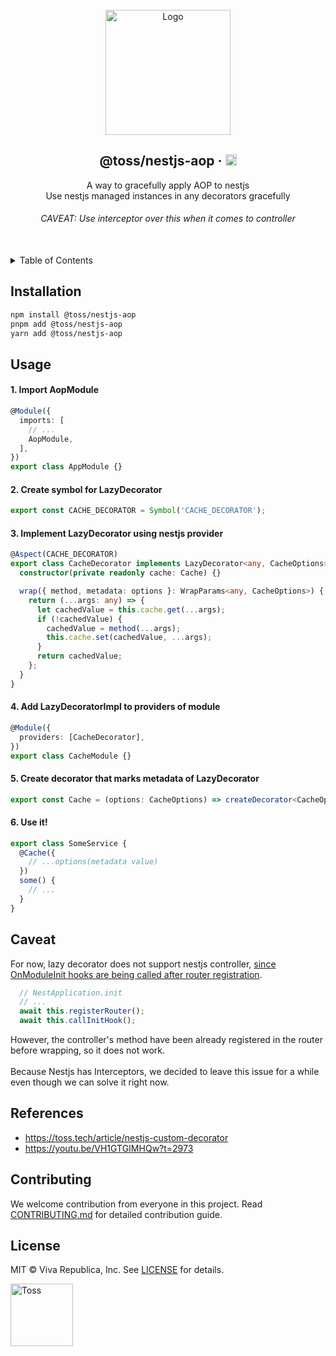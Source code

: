<!-- PROJECT LOGO -->
<br />
<div align="center">
  <a href="https://github.com/toss/nestjs-aop">
    <img src="https://toss.tech/wp-content/uploads/2022/11/tech-article-nest-js-02.png" alt="Logo" height="200">
  </a>

  <h2>@toss/nestjs-aop &middot; <a href="https://badge.fury.io/js/@toss%2Fnestjs-aop"><img src="https://badge.fury.io/js/@toss%2Fnestjs-aop.svg" alt="npm version" height="18"></a></h2>

  <p align="center">
    A way to gracefully apply AOP to nestjs
    <br>
    Use nestjs managed instances in any decorators gracefully
    <h6>CAVEAT: <a>Use interceptor over this when it comes to controller
</a></h6>
  </p>
</div>

<br>

<!-- TABLE OF CONTENTS -->
<details>
  <summary>Table of Contents</summary>
  <ol>
    <li><a href="#installation">Installation</a></li>
    <li><a href="#usage">Usage</a></li>
    <li><a href="#caveat">Caveat</a></li>
    <li><a href="#references">References</a></li>
    <li><a href="#contributing">Contributing</a></li>
    <li><a href="#license">License</a></li>
  </ol>
</details>




<!-- INSTALLATION -->
## Installation

```sh
npm install @toss/nestjs-aop
pnpm add @toss/nestjs-aop
yarn add @toss/nestjs-aop
```


<!-- USAGE EXAMPLES -->
## Usage

#### 1. Import AopModule
```typescript
@Module({
  imports: [
    // ...
    AopModule,
  ],
})
export class AppModule {}
```

#### 2. Create symbol for LazyDecorator
```typescript
export const CACHE_DECORATOR = Symbol('CACHE_DECORATOR');
```

#### 3. Implement LazyDecorator using nestjs provider
```typescript
@Aspect(CACHE_DECORATOR)
export class CacheDecorator implements LazyDecorator<any, CacheOptions> {
  constructor(private readonly cache: Cache) {}

  wrap({ method, metadata: options }: WrapParams<any, CacheOptions>) {
    return (...args: any) => {
      let cachedValue = this.cache.get(...args);
      if (!cachedValue) { 
        cachedValue = method(...args);
        this.cache.set(cachedValue, ...args);
      }
      return cachedValue;
    };
  }
}
```

#### 4. Add LazyDecoratorImpl to providers of module
```typescript
@Module({
  providers: [CacheDecorator],
})
export class CacheModule {}
```

#### 5. Create decorator that marks metadata of LazyDecorator
```typescript
export const Cache = (options: CacheOptions) => createDecorator<CacheOptions>(CACHE_DECORATOR, options)
```

#### 6. Use it!
```typescript
export class SomeService {
  @Cache({
    // ...options(metadata value)
  })
  some() {
    // ...
  }
}
```


<!-- CAVEAT -->
## Caveat
For now, lazy decorator does not support nestjs controller, [since OnModuleInit hooks are being called after router registration](https://github.com/nestjs/nest/blob/349840e0165b38de10e81ebce02b5c878124a9af/packages/core/nest-application.ts#L174-L175).
 
```typescript
  // NestApplication.init
  // ...
  await this.registerRouter();
  await this.callInitHook();
```

However, the controller's method have been already registered in the router before wrapping, so it does not work.
<br>
<br>
Because Nestjs has Interceptors, we decided to leave this issue for a while even though we can solve it right now.


<!-- REFERENCES -->
## References
- https://toss.tech/article/nestjs-custom-decorator
- https://youtu.be/VH1GTGIMHQw?t=2973



<!-- CONTRIBUTING -->
## Contributing
We welcome contribution from everyone in this project. Read [CONTRIBUTING.md](CONTRIBUTING.md) for detailed contribution guide.



<!-- LICENSE -->
## License
MIT © Viva Republica, Inc. See [LICENSE](LICENSE) for details.


<!-- BOTTOM LOGO -->
<a title="Toss" href="https://toss.im">
  <picture>
    <source media="(prefers-color-scheme: dark)" srcset="https://static.toss.im/logos/png/4x/logo-toss-reverse.png">
    <img alt="Toss" src="https://static.toss.im/logos/png/4x/logo-toss.png" width="100">
  </picture>
</a>
